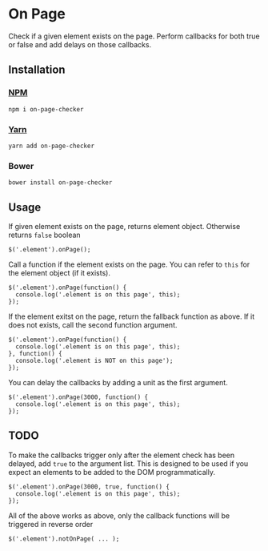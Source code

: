 # On Page

Check if a given element exists on the page. Perform callbacks for both true or false and add delays on those callbacks.

## Installation

### [NPM](https://www.npmjs.com/package/on-page-checker)
```
npm i on-page-checker
```

### [Yarn](https://yarnpkg.com/en/package/on-page-checker)
```
yarn add on-page-checker
```

### Bower
```
bower install on-page-checker
```

## Usage

If given element exists on the page, returns element object. Otherwise returns ```false``` boolean
```
$('.element').onPage();
```

Call a function if the element exists on the page. You can refer to ```this``` for the element object (if it exists).
```
$('.element').onPage(function() {
  console.log('.element is on this page', this);
});
```

If the element exitst on the page, return the fallback function as above. If it does not exists, call the second function argument.
```
$('.element').onPage(function() {
  console.log('.element is on this page', this);
}, function() {
  console.log('.element is NOT on this page');
});
```

You can delay the callbacks by adding a unit as the first argument.
```
$('.element').onPage(3000, function() {
  console.log('.element is on this page', this);
});
```

## TODO

To make the callbacks trigger only after the element check has been delayed, add ```true``` to the argument list.
This is designed to be used if you expect an elements to be added to the DOM programmatically.
```
$('.element').onPage(3000, true, function() {
  console.log('.element is on this page', this);
});
```

All of the above works as above, only the callback functions will be triggered in reverse order
```
$('.element').notOnPage( ... );
```
